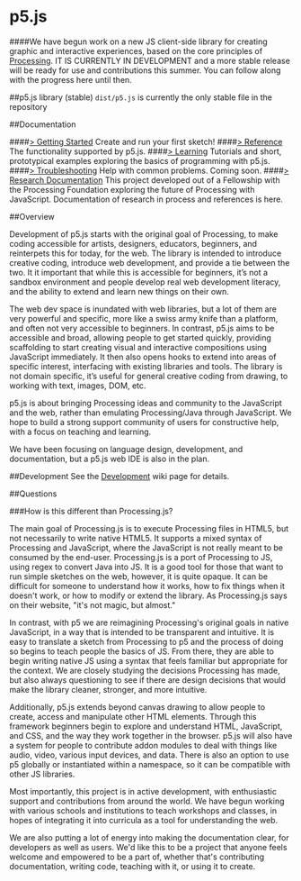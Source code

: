 p5.js
=====

####We have begun work on a new JS client-side library for creating graphic and interactive experiences, based on the core principles of [Processing](http://processing.org). IT IS CURRENTLY IN DEVELOPMENT and a more stable release will be ready for use and contributions this summer. You can follow along with the progress here until then.


##p5.js library (stable)
`dist/p5.js` is currently the only stable file in the repository


##Documentation

####[> Getting Started](https://github.com/lmccart/p5.js/wiki/Getting-Started)
Create and run your first sketch!
####[> Reference](https://github.com/lmccart/p5.js/wiki/Reference)
The functionality supported by p5.js.
####[> Learning](https://github.com/lmccart/p5.js/wiki/Learning)
Tutorials and short, prototypical examples exploring the basics of programming with p5.js.
####[> Troubleshooting](https://github.com/lmccart/p5.js/wiki/Troubleshooting)
Help with common problems. Coming soon.
####[> Research Documentation](https://github.com/lmccart/p5.js/wiki/Research-Documentation)
This project developed out of a Fellowship with the Processing Foundation exploring the future of Processing with JavaScript. Documentation of research in process and references is here.



##Overview

Development of p5.js starts with the original goal of Processing, to make coding accessible for artists, designers, educators, beginners, and reinterpets this for today, for the web. The library is intended to introduce creative coding, introduce web development, and provide a tie between the two. It it important that while this is accessible for beginners, it’s not a sandbox environment and people develop real web development literacy, and the ability to extend and learn new things on their own.

The web dev space is inundated with web libraries, but a lot of them are very powerful and specific, more like a swiss army knife than a platform, and often not very accessible to beginners. In contrast, p5.js aims to be accessible and broad, allowing people to get started quickly, providing scaffolding to start creating visual and interactive compositions using JavaScript immediately. It then also opens hooks to extend into areas of specific interest, interfacing with existing libraries and tools. The library is not domain specific, it’s useful for general creative coding from drawing, to working with text, images, DOM, etc. 

p5.js is about bringing Processing ideas and community to the JavaScript and the web, rather than emulating Processing/Java through JavaScript. We hope to build a strong support community of users for constructive help, with a focus on teaching and learning.

We have been focusing on language design, development, and documentation, but a p5.js web IDE is also in the plan.


##Development
See the [Development](https://github.com/lmccart/p5.js/wiki/Development) wiki page for details.


##Questions

###How is this different than Processing.js?

The main goal of Processing.js is to execute Processing files in HTML5, but not necessarily to write native HTML5. It supports a mixed syntax of Processing and JavaScript, where the JavaScript is not really meant to be consumed by the end-user. Processing.js is a port of Processing to JS, using regex to convert Java into JS. It is a good tool for those that want to run simple sketches on the web, however, it is quite opaque. It can be difficult for someone to understand how it works, how to fix things when it doesn't work, or how to modify or extend the library. As Processing.js says on their website, "it's not magic, but almost."

In contrast, with p5 we are reimagining Processing's original goals in native JavaScript, in a way that is intended to be transparent and intuitive. It is easy to translate a sketch from Processing to p5 and the process of doing so begins to teach people the basics of JS. From there, they are able to begin writing native JS using a syntax that feels familiar but appropriate for the context. We are closely studying the decisions Processing has made, but also always questioning to see if there are design decisions that would make the library cleaner, stronger, and more intuitive. 

Additionally, p5.js extends beyond canvas drawing to allow people to create, access and manipulate other HTML elements. Through this framework beginners begin to explore and understand HTML, JavaScript, and CSS, and the way they work together in the browser. p5.js will also have a system for people to contribute addon modules to deal with things like audio, video, various input devices, and data. There is also an option to use p5 globally or instantiated within a namespace, so it can be compatible with other JS libraries. 

Most importantly, this project is in active development, with enthusiastic support and contributions from around the world. We have begun working with various schools and institutions to teach workshops and classes, in hopes of integrating it into curricula as a tool for understanding the web.

We are also putting a lot of energy into making the documentation clear, for developers as well as users. We'd like this to be a project that anyone feels welcome and empowered to be a part of, whether that's contributing documentation, writing code, teaching with it, or using it to create.
